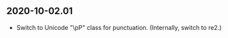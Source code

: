 2020-10-02.01
-------------

* Switch to Unicode "\pP" class for punctuation. (Internally, switch to re2.)
